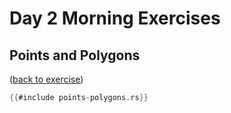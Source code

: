 # Day 2 Morning Exercises

## Points and Polygons

([back to exercise](points-polygons.md))

```rust
{{#include points-polygons.rs}}
```
